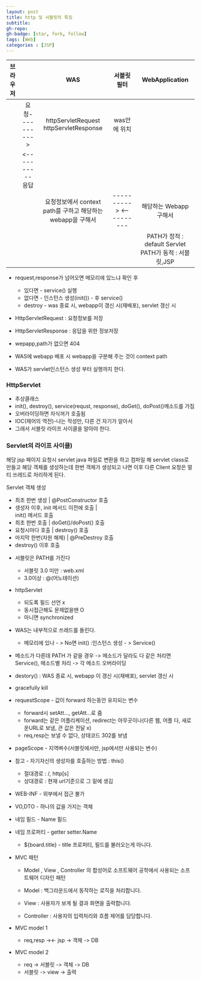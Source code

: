 ```yaml
---
layout: post
title: http 및 서블릿의 특징
subtitle: 
gh-repo: 
gh-badge: [star, fork, follow]
tags: [Web]
categories : [JSP]
---
```


| 브라우저 |    | WAS |서블릿필터|WebApplication| 
| :----------: | :---------:| :----------: | :----------: |  :----------: | 
| | 요청---------->| httpServletRequest  httpServletResponse|was안에 위치||
| |  <----------응답  |             ||
| |   |요청정보에서 context path를 구하고  해당하는 webapp을 구해서|---------->  <----------|해당하는 Webapp 구해서|
|            |   |              ||PATH가 정적 : default Servlet  PATH가 동적 : 서블릿,JSP|

* request,response가 넘어오면 메모리에 있느냐 확인 후
    - 있다면 - service() 실행 
    - 없다면 - 인스턴스 생성(init()) - 후 service()
    - destroy - was 종료 시, webapp이 갱신 시(재배포), servlet 갱신 시

* HttpServletRequest : 요청정보를 저장

* HttpServletResponse : 응답을 위한 정보저장 

* wepapp,path가 없으면 404
* WAS에 webapp 배포 시 webapp을 구분해 주는 것이 context path

* WAS가 servlet인스턴스 생성 부터 실행까지 한다.

### HttpServlet
 - 추상클래스 
 - init(), destroy(), service(requst, response), doGet(), doPost()메소드를 가짐 
 - 오버라이딩하면 자식꺼가 호출됨
 - IOC(제어의 역전)-나는 작성만, 다른 건 자기가 알아서 
 - 그래서 서블릿 라이프 사이클을 알아야 한다.

### Servlet의 라이프 사이클)
 
 해당 jsp 페이지 요청시 servlet java 파일로 변환을 하고 컴파일 해 servlet class로 만들고 해당 객체를 생성하는데
한번 객체가 생성되고 나면 이후 다른 Client 요청은 멀티 쓰레드로 처리하게 된다.

Servlet 객체 생성         
- 최초 한번 생성
    |
@PostConstructor 호출 
- 생성자 이후, init 메서드 이전에 호출
    |  
init() 메서드 호출         
- 최초 한번 호출
    |
doGet()/doPost() 호출   
- 요청시마다 호출
    |
destroy() 호출             
- 마지막 한번(자원 해제)
    |
@PreDestroy 호출      
- destroy() 이후 호출

* 서블릿은 PATH를 가진다 
    - 서블릿 3.0 미만 : web.xml
    - 3.0이상 : @(어노테이션) 
* httpServlet 
    - 되도록 필드 선언 x
    - 동시접근해도 문제없을땐 O
    - 아니면 synchronized

* WAS는 내부적으로 쓰레드를 돌린다.
    - 메모리에 있나 - > No면 init() :인스턴스 생성 - > Service() 

* 메소드가 다른데 PATH 가 같을 경우 -> 메소드가 달라도 다 같은 처리면 Service(), 메소드별 처리 -> 각 메소드 오버라이딩
* destory() : WAS 종료 시, webapp 이 갱신 시(재배포), servlet 갱신 시

* gracefully kill 

* requestScope - 값이 forward 하는동안 유지되는 변수
    - forward시 setAtt..., getAtt...로 줌
    - forward는 같은 어플리케이션, redirect는 아무곳이나(다른 웹, 어플 다, 새로운URL로 보냄, 큰 값은 전달 x)
    - req,resp는 보낼 수 없다, 상태코드 302를 보냄
* pageScope - 지역벼수(서블릿에서만, jsp에서만 사용되는 변수)

* 참고 - 자기자신의 생성자를 호출하는 방법 : this()
    - 절대경로 : /, http[s]
    - 상대경로 : 현재 url기준으로 그 밑에 생김   

* WEB-INF - 외부에서 접근 불가
* VO,DTO - 하나의 값을 가지는 객체
* 네임 필드 - Name 필드
* 네임 프로퍼티 - getter setter.Name
    -   ${board.title} - title 프로퍼티, 필드를 불러오는게 아니다.


* MVC 패턴

    - Model , View , Controller 의 합성어로 소프트웨어 공학에서 사용되는 소프트웨어 디자인 패턴

    - Model : 백그라운드에서 동작하는 로직을 처리합니다.

    - View : 사용자가 보게 될 결과 화면을 출력합니다.

     - Controller : 사용자의 입력처리와 흐름 제어를 담당합니다.
     
* MVC model 1
    - req,resp -><- jsp -> 객체 -> DB

* MVC model 2
    - req -> 서블릿 -> 객체 -> DB
    - 서블릿 -> view -> 출력


